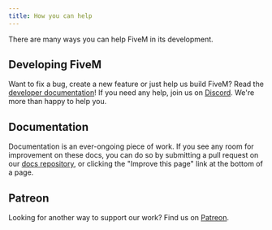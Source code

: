 ```yaml
---
title: How you can help
---
```


There are many ways you can help FiveM in its development.

Developing FiveM
----------------

Want to fix a bug, create a new feature or just help us build FiveM? Read the [developer documentation][developer-docs]!
If you need any help, join us on [Discord][discord]. We're more than happy to help you.

Documentation
-------------

Documentation is an ever-ongoing piece of work. If you see any room for improvement on these docs, you can do so by
submitting a pull request on our [docs repository][docs-rep], or clicking the "Improve this page" link at the bottom of
a page.

Patreon
-------

Looking for another way to support our work? Find us on [Patreon][patreon].

[developer-docs]: /docs/developers
[discord]: https://discord.gg/fivem
[docs-rep]: https://github.com/citizenfx/fivem-docs
[patreon]: https://patreon.com/fivem
